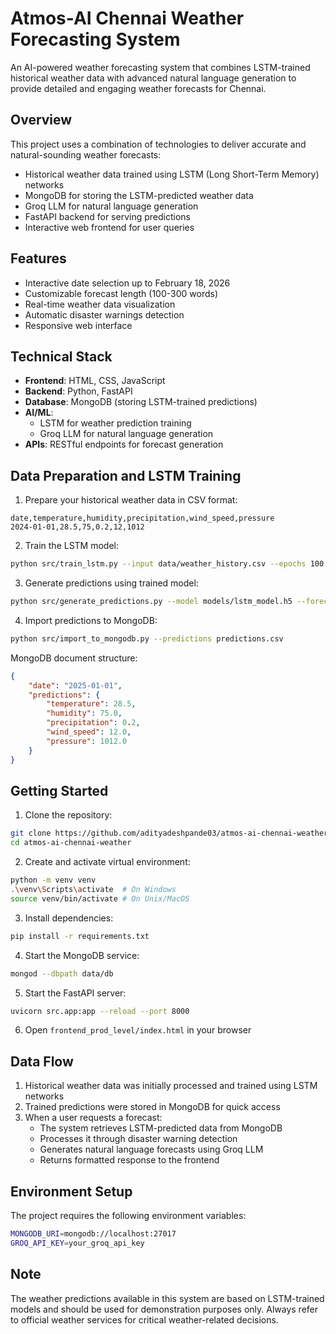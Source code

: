 # Atmos-AI Chennai Weather Forecasting System

An AI-powered weather forecasting system that combines LSTM-trained historical weather data with advanced natural language generation to provide detailed and engaging weather forecasts for Chennai.

## Overview

This project uses a combination of technologies to deliver accurate and natural-sounding weather forecasts:
- Historical weather data trained using LSTM (Long Short-Term Memory) networks
- MongoDB for storing the LSTM-predicted weather data
- Groq LLM for natural language generation
- FastAPI backend for serving predictions
- Interactive web frontend for user queries

## Features

- Interactive date selection up to February 18, 2026
- Customizable forecast length (100-300 words)
- Real-time weather data visualization
- Automatic disaster warnings detection
- Responsive web interface

## Technical Stack

- **Frontend**: HTML, CSS, JavaScript
- **Backend**: Python, FastAPI
- **Database**: MongoDB (storing LSTM-trained predictions)
- **AI/ML**: 
  - LSTM for weather prediction training
  - Groq LLM for natural language generation
- **APIs**: RESTful endpoints for forecast generation

## Data Preparation and LSTM Training

1. Prepare your historical weather data in CSV format:
```csv
date,temperature,humidity,precipitation,wind_speed,pressure
2024-01-01,28.5,75,0.2,12,1012
```

2. Train the LSTM model:
```bash
python src/train_lstm.py --input data/weather_history.csv --epochs 100 --batch_size 32
```

3. Generate predictions using trained model:
```bash
python src/generate_predictions.py --model models/lstm_model.h5 --forecast_days 365
```

4. Import predictions to MongoDB:
```bash
python src/import_to_mongodb.py --predictions predictions.csv
```

MongoDB document structure:
```json
{
    "date": "2025-01-01",
    "predictions": {
        "temperature": 28.5,
        "humidity": 75.0,
        "precipitation": 0.2,
        "wind_speed": 12.0,
        "pressure": 1012.0
    }
}
```

## Getting Started

1. Clone the repository:
```bash
git clone https://github.com/adityadeshpande03/atmos-ai-chennai-weather.git
cd atmos-ai-chennai-weather
```

2. Create and activate virtual environment:
```bash
python -m venv venv
.\venv\Scripts\activate  # On Windows
source venv/bin/activate # On Unix/MacOS
```

3. Install dependencies:
```bash
pip install -r requirements.txt
```

4. Start the MongoDB service:
```bash
mongod --dbpath data/db
```

5. Start the FastAPI server:
```bash
uvicorn src.app:app --reload --port 8000
```

6. Open `frontend_prod_level/index.html` in your browser

## Data Flow

1. Historical weather data was initially processed and trained using LSTM networks
2. Trained predictions were stored in MongoDB for quick access
3. When a user requests a forecast:
   - The system retrieves LSTM-predicted data from MongoDB
   - Processes it through disaster warning detection
   - Generates natural language forecasts using Groq LLM
   - Returns formatted response to the frontend

## Environment Setup

The project requires the following environment variables:
```bash
MONGODB_URI=mongodb://localhost:27017
GROQ_API_KEY=your_groq_api_key
```


## Note

The weather predictions available in this system are based on LSTM-trained models and should be used for demonstration purposes only. Always refer to official weather services for critical weather-related decisions.
